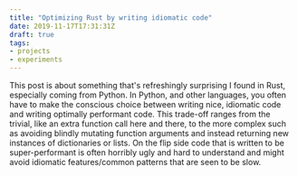 ```yaml
---
title: "Optimizing Rust by writing idiomatic code"
date: 2019-11-17T17:31:31Z
draft: true
tags: 
- projects
- experiments
---
```


This post is about something that's refreshingly surprising I found in Rust, especially coming from Python. In Python, 
and other languages, you often have to make the conscious choice between writing nice, idiomatic code and writing 
optimally performant code. This trade-off ranges from the trivial, like an extra function call here and there, to the 
more complex such as avoiding blindly mutating function arguments and instead returning new instances of dictionaries 
or lists. On the flip side code that is written to be super-performant is often horribly ugly and hard to understand 
and might avoid idiomatic features/common patterns that are seen to be slow.

